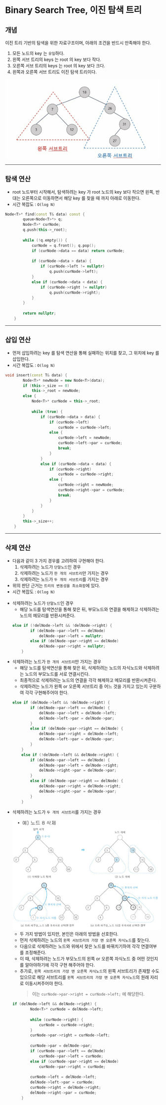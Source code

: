# Binary Search Tree, 이진 탐색 트리

## 개념
이진 트리 기반의 탐색을 위한 자료구조이며, 아래의 조건을 반드시 만족해야 한다.<br>
1. 모든 노드의 key 는 `유일`하다.
2. 왼쪽 서브 트리의 keys 는 root 의 key 보다 작다.
3. 오른쪽 서브 트리의 keys 는 root 의 key 보다 크다.
4. 왼쪽과 오른쪽 서브 트리도 이진 탐색 트리이다.<br>

![](imgs/1.PNG)
___
## 탐색 연산
- root 노드부터 시작해서, 탐색하려는 key 가 root 노드의 key 보다 작으면 왼쪽, 반대는 오른쪽으로 이동하면서 해당 key 를 찾을 때 까지 아래로 이동한다.
- 시간 복잡도 : `O(log N)`
```c++
Node<T>* find(const T& data) const {
		queue<Node<T>*> q;
		Node<T>* curNode;
		q.push(this->_root);

		while (!q.empty()) {
			curNode = q.front(); q.pop();
			if (curNode->data == data) return curNode;

			if (curNode->data > data) {
				if (curNode->left != nullptr)
					q.push(curNode->left);
			}
			else if (curNode->data < data) {
				if (curNode->right != nullptr)
					q.push(curNode->right);
			}
		}

		return nullptr;
	}
```
___
## 삽입 연산
- 먼저 삽입하려는 key 를 탐색 연산을 통해 실패하는 위치를 찾고, 그 위치에 key 를 삽입한다.
- 시간 복잡도 : `O(log N)`
```c++
void insert(const T& data) {
		Node<T>* newNode = new Node<T>(data);
		if (this->_size == 0)
			this->_root = newNode;
		else {
			Node<T>* curNode = this->_root;

			while (true) {
				if (curNode->data > data) {
					if (curNode->left) 
						curNode = curNode->left;
					else {
						curNode->left = newNode;
						curNode->left->par = curNode;
						break;
					}
				}
				else if (curNode->data < data) {
					if (curNode->right) 
						curNode = curNode->right;			
					else {
						curNode->right = newNode;
						curNode->right->par = curNode;
						break;
					}
				}
			}
		}
		this->_size++;
	}
```
___
## 삭제 연산
- 다음과 같이 3 가지 경우를 고려하여 구현해야 한다.
    1. 삭제하려는 노드가 `단말노드`인 경우
    2. 삭제하려는 노드가 `한 개의 서브트리`만 가지는 경우
    3. 삭제하려는 노드가 `두 개의 서브트리`를 가지는 경우
- 위의 판단 근거는 `트리의 변동성을 최소화함`에 있다.
- 시간 복잡도 : `O(log N)`<br><br>
- 삭제하려는 노드가 `단말노드`인 경우
    - 해당 노드를 탐색연산을 통해 찾은 뒤, 부모노드와 연결을 해제하고 삭제하려는 노드의 메모리를 반환시켜준다.
    ```c++
    else if (!delNode->left && !delNode->right) {
			if (delNode->par->left == delNode)
				delNode->par->left = nullptr;
			else if (delNode->par->right == delNode)
				delNode->par->right = nullptr;
		}
    ```
- 삭제하려는 노드가 `한 개의 서브트리`만 가지는 경우
    - 해당 노드를 탐색연산을 통해 찾은 뒤, 삭제하려는 노드의 자식노드와 삭제하려는 노드의 부모노드를 서로 연결시킨다. 
    - 최종적으로 삭제하려는 노드의 연결을 각각 해제하고 메모리를 반환시켜준다.
    - 삭제하려는 노드가 왼쪽 or 오른쪽 서브트리 중 어느 것을 가지고 있는지 구분하여 각각 구현해주어야 한다.
    ```c++
    else if (delNode->left && !delNode->right) {
			if (delNode->par->left == delNode) {
				delNode->par->left = delNode->left;
				delNode->left->par = delNode->par;
			}
			else if (delNode->par->right == delNode) {
				delNode->par->right = delNode->left;
				delNode->left->par = delNode->par;
			}
		}
		else if (!delNode->left && delNode->right) {
			if (delNode->par->left == delNode) {
				delNode->par->left = delNode->right;
				delNode->right->par = delNode->par;
			}
			else if (delNode->par->right == delNode) {
				delNode->par->right = delNode->right;
				delNode->right->par = delNode->par;
			}
		}
    ```
- 삭제하려는 노드가 `두 개의 서브트리`를 가지는 경우<br><br>
![](imgs/2.PNG)
    - 두 가지 방법이 있지만, 본인은 아래의 방법을 선호한다.
    - 먼저 삭제하려는 노드의 `왼쪽 서브트리의 가장 맨 오른쪽 자식노드`를 찾는다.
    - 다음으로 삭제하려는 노드와 위에서 찾은 노드를 바꿔치기하여 각각 연결여부를 조정해준다.
    - 이 때, 삭제하려는 노드가 부모노드의 왼쪽 or 오른쪽 자식노드 중 어떤 것인지를 알아야하기에 각각 구현 해주어야 한다.
    - 추가로, `왼쪽 서브트리의 가장 맨 오른쪽 자식노드`의 왼쪽 서브트리가 존재할 수도 있으므로 해당 서브트리를 `왼쪽 서브트리의 가장 맨 오른쪽 자식노드`의 원래 자리로 이동시켜주어야 한다.
        > 이는 `curNode->par->right = curNode->left;` 에 해당한다.
    ```c++
    if (delNode->left && delNode->right) {
			Node<T>* curNode = delNode->left;

			while (curNode->right) {
				curNode = curNode->right;
			}
			curNode->par->right = curNode->left;

			curNode->par = delNode->par;
			if (curNode->par->left == delNode) 
				curNode->par->left = curNode;			
			else if (curNode->par->right == delNode) 
				curNode->par->right = curNode;	

			curNode->left = delNode->left;
			delNode->left->par = curNode;
			curNode->right = delNode->right;
			delNode->right->par = curNode;
		}
    ```
